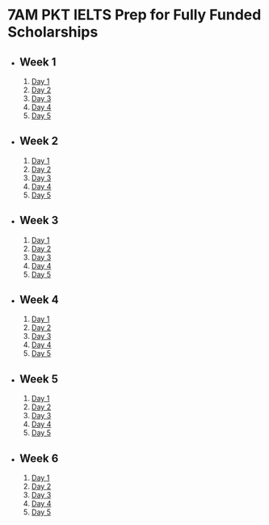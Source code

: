 # 7AM PKT IELTS Prep for Fully Funded Scholarships

- ## Week 1

   1. [Day 1](https://www.facebook.com/iCodeguru/videos/909507091292244)
   2. [Day 2](https://www.facebook.com/iCodeguru/videos/572318618866939)
   3. [Day 3](https://www.facebook.com/iCodeguru/videos/1521381969263940)
   4. [Day 4](https://www.facebook.com/watch/?v=1307494136953248)
   5. [Day 5](https://www.facebook.com/iCodeguru/videos/1643299029948283)

- ## Week 2

   1. [Day 1](https://www.facebook.com/watch/?v=1349206082671525)
   2. [Day 2](https://www.facebook.com/watch/?v=27873152508965979)
   3. [Day 3](https://www.facebook.com/watch/?v=980199694080716)
   4. [Day 4](https://www.facebook.com/watch/?v=1260218261926852)
   5. [Day 5](https://www.facebook.com/watch/?v=1518313678866651)

- ## Week 3

   1. [Day 1](https://www.facebook.com/watch/?v=410847058684178)
   2. [Day 2](https://www.facebook.com/watch/?v=564380606367036)
   3. [Day 3](https://www.facebook.com/watch/?v=514032244995285)
   4. [Day 4](https://www.facebook.com/watch/?v=626418429825133)
   5. [Day 5](https://www.facebook.com/watch/?v=845000964309726)

- ## Week 4

   1. [Day 1](https://www.facebook.com/watch/?v=1128671362256240)
   2. [Day 2](https://www.facebook.com/watch/?v=1286794619233664)
   3. [Day 3](https://www.facebook.com/watch/?v=972143741473687)
   4. [Day 4](https://www.facebook.com/watch/?v=902711928700031)
   5. [Day 5](https://www.facebook.com/watch/?v=1554041451975604)

- ## Week 5

   1. [Day 1](https://www.facebook.com/watch/?v=3885552091665911)
   2. [Day 2](https://www.facebook.com/iCodeguru/videos/1122946952952870)
   3. [Day 3](https://www.facebook.com/iCodeguru/videos/2929746883843092)
   4. [Day 4](https://www.facebook.com/iCodeguru/videos/2101605330270554)
   5. [Day 5](https://www.facebook.com/iCodeguru/videos/1062353705575655)

- ## Week 6

   1. [Day 1](https://www.facebook.com/iCodeguru/videos/875063237919848)
   2. [Day 2](https://www.facebook.com/iCodeguru/videos/1609389396614261)
   3. [Day 3](https://www.facebook.com/iCodeguru/videos/1095002738992360)
   4. [Day 4](https://www.facebook.com/iCodeguru/videos/619013137163036)
   5. [Day 5](https://www.facebook.com/watch/?v=643686534648748)

<!-- - ## Week 

   1. [Day 1]()
   2. [Day 2]()
   3. [Day 3]()
   4. [Day 4]()
   5. [Day 5]() -->